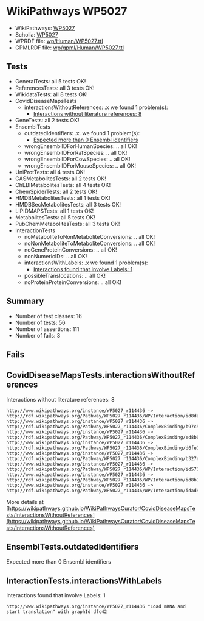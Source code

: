 # WikiPathways WP5027

* WikiPathways: [WP5027](https://identifiers.org/wikipathways:WP5027)
* Scholia: [WP5027](https://scholia.toolforge.org/wikipathways/WP5027)
* WPRDF file: [wp/Human/WP5027.ttl](../wp/Human/WP5027.ttl)
* GPMLRDF file: [wp/gpml/Human/WP5027.ttl](../wp/gpml/Human/WP5027.ttl)

## Tests
* GeneralTests: all 5 tests OK!
* ReferencesTests: all 3 tests OK!
* WikidataTests: all 8 tests OK!
* CovidDiseaseMapsTests
    * interactionsWithoutReferences: .x we found 1 problem(s):
        * [Interactions without literature references: 8](#2e295936)
* GeneTests: all 2 tests OK!
* EnsemblTests
    * outdatedIdentifiers: .x. we found 1 problem(s):
        * [Expected more than 0 Ensembl identifiers](#f44398b7)
    * wrongEnsemblIDForHumanSpecies: .. all OK!
    * wrongEnsemblIDForRatSpecies: .. all OK!
    * wrongEnsemblIDForCowSpecies: .. all OK!
    * wrongEnsemblIDForMouseSpecies: .. all OK!
* UniProtTests: all 4 tests OK!
* CASMetabolitesTests: all 2 tests OK!
* ChEBIMetabolitesTests: all 4 tests OK!
* ChemSpiderTests: all 2 tests OK!
* HMDBMetabolitesTests: all 1 tests OK!
* HMDBSecMetabolitesTests: all 3 tests OK!
* LIPIDMAPSTests: all 1 tests OK!
* MetabolitesTests: all 5 tests OK!
* PubChemMetabolitesTests: all 3 tests OK!
* InteractionTests
    * noMetaboliteToNonMetaboliteConversions: .. all OK!
    * noNonMetaboliteToMetaboliteConversions: .. all OK!
    * noGeneProteinConversions: .. all OK!
    * nonNumericIDs: .. all OK!
    * interactionsWithLabels: .x we found 1 problem(s):
        * [Interactions found that involve Labels: 1](#630d2678)
    * possibleTranslocations: .. all OK!
    * noProteinProteinConversions: .. all OK!


## Summary

* Number of test classes: 16
* Number of tests: 56
* Number of assertions: 111
* Number of fails: 3

## Fails

<a name="2e295936" />

## CovidDiseaseMapsTests.interactionsWithoutReferences

Interactions without literature references: 8
```
http://www.wikipathways.org/instance/WP5027_r114436 -> http://rdf.wikipathways.org/Pathway/WP5027_r114436/WP/Interaction/id8da43876
http://www.wikipathways.org/instance/WP5027_r114436 -> http://rdf.wikipathways.org/Pathway/WP5027_r114436/ComplexBinding/b97c5
http://www.wikipathways.org/instance/WP5027_r114436 -> http://rdf.wikipathways.org/Pathway/WP5027_r114436/ComplexBinding/ed8b6
http://www.wikipathways.org/instance/WP5027_r114436 -> http://rdf.wikipathways.org/Pathway/WP5027_r114436/ComplexBinding/d6fe1
http://www.wikipathways.org/instance/WP5027_r114436 -> http://rdf.wikipathways.org/Pathway/WP5027_r114436/ComplexBinding/b327e
http://www.wikipathways.org/instance/WP5027_r114436 -> http://rdf.wikipathways.org/Pathway/WP5027_r114436/WP/Interaction/id573935d6
http://www.wikipathways.org/instance/WP5027_r114436 -> http://rdf.wikipathways.org/Pathway/WP5027_r114436/WP/Interaction/id8b1ce7b7
http://www.wikipathways.org/instance/WP5027_r114436 -> http://rdf.wikipathways.org/Pathway/WP5027_r114436/WP/Interaction/idad839e9d

```
More details at [https://wikipathways.github.io/WikiPathwaysCurator/CovidDiseaseMapsTests/interactionsWithoutReferences](https://wikipathways.github.io/WikiPathwaysCurator/CovidDiseaseMapsTests/interactionsWithoutReferences)

<a name="f44398b7" />

## EnsemblTests.outdatedIdentifiers

Expected more than 0 Ensembl identifiers
<a name="630d2678" />

## InteractionTests.interactionsWithLabels

Interactions found that involve Labels: 1
```
http://www.wikipathways.org/instance/WP5027_r114436 "Load mRNA and start translation" with graphId dfc42

```
